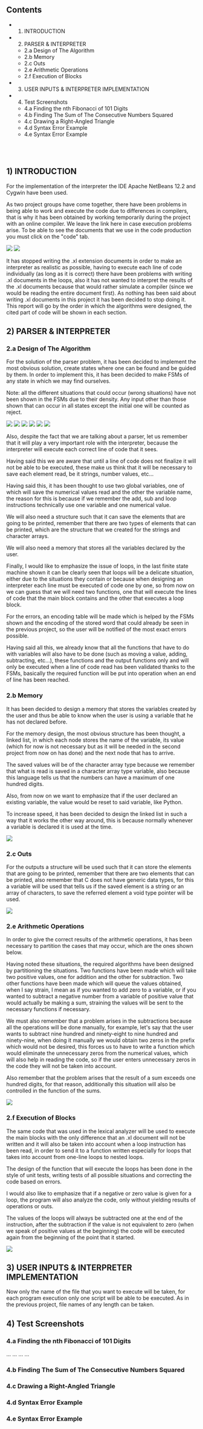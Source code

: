 ## Contents

- 1) INTRODUCTION
- 2) PARSER & INTERPRETER
   - 2.a Design of The Algorithm
   - 2.b Memory
   - 2.c Outs
   - 2.e Arithmetic Operations
   - 2.f Execution of Blocks
- 3) USER INPUTS & INTERPRETER IMPLEMENTATION
- 4) Test Screenshots
   - 4.a Finding the nth Fibonacci of 101 Digits
   - 4.b Finding The Sum of The Consecutive Numbers Squared
   - 4.c Drawing a Right-Angled Triangle
   - 4.d Syntax Error Example
   - 4.e Syntax Error Example

<br />
<br />

## 1) INTRODUCTION

For the implementation of the interpreter the IDE Apache NetBeans 12.2 and Cygwin have been
used.

As two project groups have come together, there have been problems in being able to work and
execute the code due to differences in compilers, that is why it has been obtained by working
temporarily during the project with an online compiler. We leave the link here in case execution
problems arise. To be able to see the documents that we use in the code production you must click
on the "code" tab.

![](img/1.png)
![](img/2.png)

It has stopped writing the .xl extension documents in order to make an interpreter as realistic as
possible, having to execute each line of code individually (as long as it is correct) there have been
problems with writing .xl documents in the loops, also it has not wanted to interpret the results of
the .xl documents because that would rather simulate a compiler (since we would be reading the
entire document first). As nothing has been said about writing .xl documents in this project it has
been decided to stop doing it.
This report will go by the order in which the algorithms were designed, the cited part of code will be
shown in each section.


## 2) PARSER & INTERPRETER

### 2.a Design of The Algorithm

For the solution of the parser problem, it has been decided to implement the most obvious solution,
create states where one can be found and be guided by them. In order to implement this, it has been
decided to make FSMs of any state in which we may find ourselves.

Note: all the different situations that could occur (wrong situations) have not been shown in the
FSMs due to their density. Any input other than those shown that can occur in all states except the
initial one will be counted as reject.

![](img/3.png)
![](img/4.png)
![](img/5.png)
![](img/6.png)
![](img/7.png)
![](img/8.png)

Also, despite the fact that we are talking about a parser, let us remember that it will play a very
important role with the interpreter, because the interpreter will execute each correct line of code
that it sees.

Having said this we are aware that until a line of code does not finalize it will not be able to be
executed, these make us think that it will be necessary to save each element read, be it strings,
number values, etc...

Having said this, it has been thought to use two global variables, one of which will save the numerical
values read and the other the variable name, the reason for this is because if we remember the add,
sub and loop instructions technically use one variable and one numerical value.

We will also need a structure such that it can save the elements that are going to be printed,
remember that there are two types of elements that can be printed, which are the structure that we
created for the strings and character arrays.

We will also need a memory that stores all the variables declared by the user.

Finally, I would like to emphasize the issue of loops, in the last finite state machine shown it can be
clearly seen that loops will be a delicate situation, either due to the situations they contain or
because when designing an interpreter each line must be executed of code one by one, so from now
on we can guess that we will need two functions, one that will execute the lines of code that the
main block contains and the other that executes a loop block.

For the errors, an encoding table will be made which is helped by the FSMs shown and the encoding
of the stored word that could already be seen in the previous project, so the user will be notified of
the most exact errors possible.

Having said all this, we already know that all the functions that have to do with variables will also
have to be done (such as moving a value, adding, subtracting, etc...), these functions and the output
functions only and will only be executed when a line of code read has been validated thanks to the
FSMs, basically the required function will be put into operation when an end of line has been
reached.


### 2.b Memory

It has been decided to design a memory that stores the variables created by the user and thus be
able to know when the user is using a variable that he has not declared before.

For the memory design, the most obvious structure has been thought, a linked list, in which each
node stores the name of the variable, its value (which for now is not necessary but as it will be
needed in the second project from now on has done) and the next node that has to arrive.

The saved values will be of the character array type because we remember that what is read is saved
in a character array type variable, also because this language tells us that the numbers can have a
maximum of one hundred digits.

Also, from now on we want to emphasize that if the user declared an existing variable, the value
would be reset to said variable, like Python.

To increase speed, it has been decided to design the linked list in such a way that it works the other
way around, this is because normally whenever a variable is declared it is used at the time.

![](img/9.png)


### 2.c Outs

For the outputs a structure will be used such that it can store the elements that are going to be
printed, remember that there are two elements that can be printed, also remember that C does not
have generic data types, for this a variable will be used that tells us if the saved element is a string or
an array of characters, to save the referred element a void type pointer will be used.

![](img/10.png)


### 2.e Arithmetic Operations

In order to give the correct results of the arithmetic operations, it has been necessary to partition the
cases that may occur, which are the ones shown below.

Having noted these situations, the required algorithms have been designed by partitioning the
situations. Two functions have been made which will take two positive values, one for addition and
the other for subtraction. Two other functions have been made which will queue the values
obtained, when I say strain, I mean as if you wanted to add zero to a variable, or if you wanted to
subtract a negative number from a variable of positive value that would actually be making a sum,
straining the values will be sent to the necessary functions if necessary.

We must also remember that a problem arises in the subtractions because all the operations will be
done manually, for example, let's say that the user wants to subtract nine hundred and ninety-eight
to nine hundred and ninety-nine, when doing it manually we would obtain two zeros in the prefix
which would not be desired, this forces us to have to write a function which would eliminate the
unnecessary zeros from the numerical values, which will also help in reading the code, so if the user
enters unnecessary zeros in the code they will not be taken into account.

Also remember that the problem arises that the result of a sum exceeds one hundred digits, for that
reason, additionally this situation will also be controlled in the function of the sums.

![](img/11.png)


### 2.f Execution of Blocks

The same code that was used in the lexical analyzer will be used to execute the main blocks with the
only difference that an .xl document will not be written and it will also be taken into account when a
loop instruction has been read, in order to send it to a function written especially for loops that takes
into account from one-line loops to nested loops.

The design of the function that will execute the loops has been done in the style of unit tests, writing
tests of all possible situations and correcting the code based on errors.

I would also like to emphasize that if a negative or zero value is given for a loop, the program will also
analyze the code, only without yielding results of operations or outs.

The values of the loops will always be subtracted one at the end of the instruction, after the
subtraction if the value is not equivalent to zero (when we speak of positive values at the beginning)
the code will be executed again from the beginning of the point that it started.

![](img/12.png)


## 3) USER INPUTS & INTERPRETER IMPLEMENTATION

Now only the name of the file that you want to execute will be taken, for each program execution
only one script will be able to be executed.
As in the previous project, file names of any length can be taken.


## 4) Test Screenshots

### 4.a Finding the nth Fibonacci of 101 Digits

...
...
...
...


### 4.b Finding The Sum of The Consecutive Numbers Squared


### 4.c Drawing a Right-Angled Triangle


### 4.d Syntax Error Example

### 4.e Syntax Error Example


